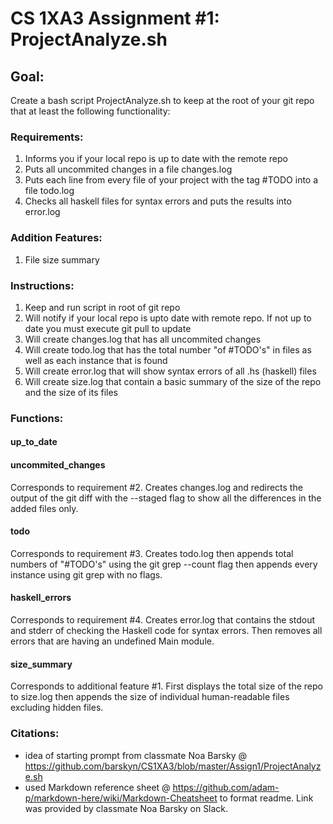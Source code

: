 # CS 1XA3 Assignment #1: ProjectAnalyze.sh
## Goal:
Create a bash script ProjectAnalyze.sh to keep at the root of your git repo that at least the following functionality:
### Requirements:
1. Informs you if your local repo is up to date with the remote repo
2. Puts all uncommited changes in a file changes.log
3. Puts each line from every file of your project with the tag #TODO into a file todo.log
4. Checks all haskell files for syntax errors and puts the results into error.log
### Addition Features:
1. File size summary
### Instructions:
1. Keep and run script in root of git repo
2. Will notify if your local repo is upto date with remote repo. If not up to date you must execute git pull to update
3. Will create changes.log that has all uncommited changes
4. Will create todo.log that has the total number "of #TODO's" in files as well as each instance that is found
5. Will create error.log that will show syntax errors of all .hs (haskell) files
6. Will create size.log that contain a basic summary of the size of the repo and the size of its files
### Functions:
#### up_to_date

#### uncommited_changes
Corresponds to requirement #2.
Creates changes.log and redirects the output of the git diff with the --staged flag to show all the differences in the added files only.
#### todo
Corresponds to requirement #3.
Creates todo.log then appends total numbers of "#TODO's" using the git grep --count flag then appends every instance using git grep with no flags.
#### haskell_errors
Corresponds to requirement #4.
Creates error.log that contains the stdout and stderr of checking the Haskell code for syntax errors.
Then removes all errors that are having an undefined Main module.
#### size_summary
Corresponds to additional feature #1.
First displays the total size of the repo to size.log then appends the size of individual human-readable files excluding hidden files.
### Citations:
* idea of starting prompt from classmate Noa Barsky @ https://github.com/barskyn/CS1XA3/blob/master/Assign1/ProjectAnalyze.sh
* used Markdown reference sheet @ https://github.com/adam-p/markdown-here/wiki/Markdown-Cheatsheet to format readme. Link was provided by classmate Noa Barsky on Slack.
